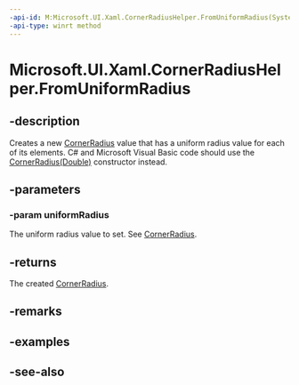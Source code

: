 ```yaml
---
-api-id: M:Microsoft.UI.Xaml.CornerRadiusHelper.FromUniformRadius(System.Double)
-api-type: winrt method
---
```


<!-- Method syntax
public Windows.UI.Xaml.CornerRadius FromUniformRadius(System.Double uniformRadius)
-->

# Microsoft.UI.Xaml.CornerRadiusHelper.FromUniformRadius

## -description

Creates a new [CornerRadius](cornerradius.md) value that has a uniform radius value for each of its elements. C# and Microsoft Visual Basic code should use the [CornerRadius(Double)](/dotnet/api/windows.ui.xaml.cornerradius.-ctor#Windows_UI_Xaml_CornerRadius__ctor_System_Double_) constructor instead.

## -parameters

### -param uniformRadius

The uniform radius value to set. See [CornerRadius](cornerradius.md).

## -returns

The created [CornerRadius](cornerradius.md).

## -remarks

## -examples

## -see-also
